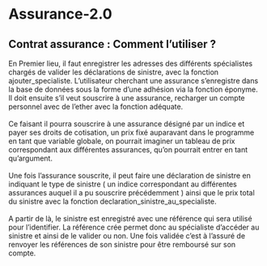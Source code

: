 # Assurance-2.0
## Contrat assurance : Comment l’utiliser ?
En Premier lieu, il faut enregistrer les adresses des différents spécialistes chargés de valider les déclarations de sinistre, avec la fonction ajouter_specialiste.
L’utilisateur cherchant une assurance s’enregistre dans la base de données sous la forme d’une adhésion via la fonction éponyme. Il doit ensuite s’il veut souscrire à une assurance, recharger un compte personnel avec de l’ether avec la fonction adéquate.<br /><br /> Ce faisant il pourra souscrire à une assurance désigné par un indice et payer ses droits de cotisation, un prix fixé auparavant dans le programme en tant que variable globale, on pourrait imaginer un tableau de prix correspondant aux différentes assurances, qu’on pourrait entrer en tant qu’argument.<br /><br />Une fois  l’assurance souscrite, il peut faire une déclaration de sinistre en indiquant le type de sinistre ( un indice correspondant au différentes assurances auquel il a pu souscrire précédemment ) ainsi que le prix total du sinistre avec la fonction declaration_sinistre_au_specialiste.<br /><br /> A partir de là, le sinistre est enregistré avec une référence qui sera utilisé pour l’identifier. La référence crée permet donc au spécialiste d’accéder au sinistre et ainsi de le valider ou non. Une fois validée c’est à l’assuré de renvoyer les références de son sinistre pour être remboursé sur son compte. 

